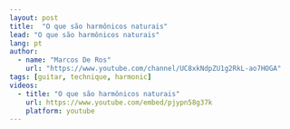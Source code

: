 ```yaml
---
layout: post
title:  "O que são harmônicos naturais"
lead: "O que são harmônicos naturais"
lang: pt
author:
  - name: "Marcos De Ros"
    url: "https://www.youtube.com/channel/UC8xkNdpZU1g2RkL-ao7HOGA"
tags: [guitar, technique, harmonic]
videos:
  - title: "O que são harmônicos naturais"
    url: https://www.youtube.com/embed/pjypn58g37k
    platform: youtube
---
```

